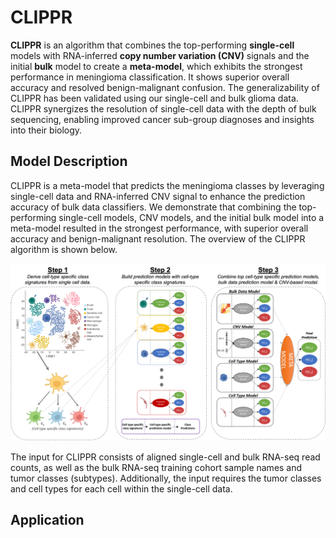 # CLIPPR
**CLIPPR** is an algorithm that combines the top-performing **single-cell** models with RNA-inferred **copy number variation (CNV)** signals and the initial **bulk** model to create a **meta-model**, which exhibits the strongest performance in meningioma classification. It shows superior overall accuracy and resolved benign-malignant confusion. The generalizability of CLIPPR has been validated using our single-cell and bulk glioma data. CLIPPR synergizes the resolution of single-cell data with the depth of bulk sequencing, enabling improved cancer sub-group diagnoses and insights into their biology.

## Model Description
CLIPPR is a meta-model that predicts the meningioma classes by leveraging single-cell data and RNA-inferred CNV signal to enhance the prediction accuracy of bulk data classifiers. We demonstrate that combining the top-performing single-cell models, CNV models, and the initial bulk model into a meta-model resulted in the strongest performance, with superior overall accuracy and benign-malignant resolution. The overview of the CLIPPR algorithm is shown below.  
  
![clippr](clippr.png)
  
The input for CLIPPR consists of aligned single-cell and bulk RNA-seq read counts, as well as the bulk RNA-seq training cohort sample names and tumor classes (subtypes). Additionally, the input requires the tumor classes and cell types for each cell within the single-cell data.



## Application


